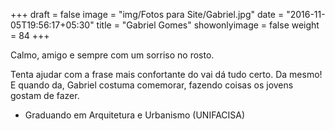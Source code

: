 +++
draft = false
image = "img/Fotos para Site/Gabriel.jpg"
date = "2016-11-05T19:56:17+05:30"
title = "Gabriel Gomes"
showonlyimage = false
weight = 84
+++

<!--more-->
Calmo, amigo e sempre com um sorriso no rosto.

Tenta ajudar com a frase mais confortante do vai dá tudo certo. Da mesmo! E quando da, Gabriel costuma comemorar, fazendo coisas os jovens gostam de fazer.


* Graduando em Arquitetura e Urbanismo (UNIFACISA)
